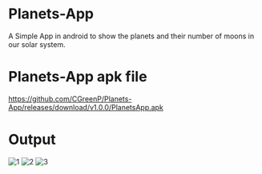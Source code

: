 # Planets-App
A Simple App in android to show the planets and their number of moons in our solar system.

# Planets-App apk file
https://github.com/CGreenP/Planets-App/releases/download/v1.0.0/PlanetsApp.apk

# Output
![1](https://github.com/CGreenP/Planets-App/assets/56307530/49d16a69-0b53-42ef-adc3-aa886b3eb49f)
![2](https://github.com/CGreenP/Planets-App/assets/56307530/41bbd133-096a-4ee1-a152-b0b671af4678)
![3](https://github.com/CGreenP/Planets-App/assets/56307530/21015c2a-dba1-4c41-8efe-dcb92788b2f7)
